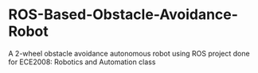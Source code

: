 # ROS-Based-Obstacle-Avoidance-Robot
A 2-wheel obstacle avoidance autonomous robot using ROS project done for ECE2008: Robotics and Automation class
